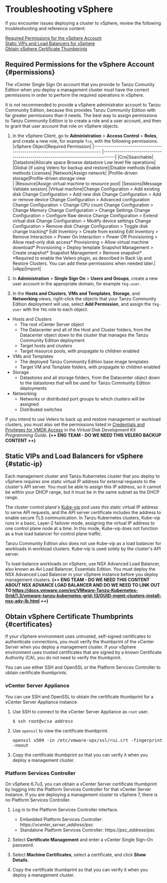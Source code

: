 # Troubleshooting vSphere

If you encounter issues deploying a cluster to vSphere, review the following troubleshooting and reference content:  

[Required Permissions for the vSphere Account](#permissions)  
[Static VIPs and Load Balancers for vSphere](#static-ip)  
[Obtain vSphere Certificate Thumbprints](#certificates)  
<!--## Configure the Supervisor Cluster as a Management cluster

On vSphere 7 and later, the vSphere with Tanzu feature includes a Supervisor Cluster that you can configure as a management cluster for Tanzu Community Edition. This means that on vSphere 7, you do not need to use the `tanzu management-cluster create` to deploy a management cluster if vSphere with Tanzu is enabled. Deploying a Tanzu Community Edition management cluster to vSphere 7 when vSphere with Tanzu is not enabled is supported, but the preferred option is to enable vSphere with Tanzu and use the built-in Supervisor Cluster.

The Tanzu CLI works with both management clusters deployed through vSphere with Tanzu and management clusters deployed by Tanzu Community Edition on Azure, Amazon EC2, and vSphere 6.7, letting you deploy and manage workload clusters across multiple infrastructures using a single tool. For more information, see [Use the Tanzu CLI with a vSphere with Tanzu Supervisor Cluster](../tanzu-k8s-clusters/connect-vsphere7.md).

For information about the vSphere with Tanzu feature in vSphere 7, see [vSphere with Tanzu Configuration and Management](https://docs.vmware.com/en/VMware-vSphere/7.0/vmware-vsphere-with-kubernetes/GUID-152BE7D2-E227-4DAA-B527-557B564D9718.html) in the vSphere 7 documentation.

**NOTE**: On VMware Cloud on AWS and Azure VMware Solution, you cannot create a supervisor cluster, and need to deploy a management cluster to run `tanzu` commands.-->


## </a> Required Permissions for the vSphere Account {#permissions}

The vCenter Single Sign On account that you provide to Tanzu Comunity Edition when you deploy a management cluster must have the correct permissions in order to perform the required operations in vSphere.  

It is not recommended to provide a vSphere administrator account to Tanzu Community Edition, because this provides Tanzu Community Edition with far greater permissions than it needs. The best way to assign permissions to Tanzu Community Edition is to create a role and a user account, and then to grant that user account that role on vSphere objects.

1. In the vSphere Client, go to **Administration** > **Access Control** > **Roles**, and create a new role, for example `Tce`, with the following permissions.
|vSphere Object|Required Permission|
|------------------------------------------------------------------------------ |--------------------------------------------------------------------------------|
|Cns|Searchable|
|Datastore|Allocate space
    Browse datastore
Low level file operations|
|Global (if using Velero for backup and restore)|Disable methods
    Enable methods
Licenses|
|Network|Assign network|
|Profile-driven storage|Profile-driven storage view <br>|
|Resource|Assign virtual machine to resource pool|
|Sessions|Message
     Validate session|
|Virtual machine|Change Configuration > Add existing disk
      Change Configuration > Add new disk
      Change Configuration > Add or remove device
      Change Configuration > Advanced configuration
      Change Configuration > Change CPU count
      Change Configuration > Change Memory
      Change Configuration > Change Settings
      Change Configuration > Configure Raw device
      Change Configuration > Extend virtual disk
      Change Configuration > Modify device settings
      Change Configuration > Remove disk
      Change Configuration > Toggle disk change tracking*
      Edit Inventory > Create from existing
      Edit Inventory > Remove
      Interaction > Power On
      Interaction > Power Off
      Provisioning > Allow read-only disk access*
      Provisioning > Allow virtual machine download*
      Provisioning > Deploy template
      Snapshot Management > Create snapshot*
      Snapshot Management > Remove snapshot*
      *Required to enable the Velero plugin, as described in Back Up and Restore Clusters. You can add these permissions when needed later.|
|vApp|Import|

2. In **Administration** > **Single Sign On** > **Users and Groups**, create a new user account in the appropriate domain, for example `tkg-user`.
3.  In the **Hosts and Clusters**, **VMs and Templates**, **Storage**, and **Networking** views, right-click the objects that your Tanzu Community Edition deployment will use, select **Add Permission**, and assign the `tkg-user`  with the `TKG` role to each object.

   - Hosts and Clusters
      - The root vCenter Server object
      - The Datacenter and all of the Host and Cluster folders, from the Datacenter object down to the cluster that manages the Tanzu Community Edition deployment
      - Target hosts and clusters
      - Target resource pools, with propagate to children enabled
   - VMs and Templates
      - The deployed Tanzu Community Edition base image templates
      -  Target VM and Template folders, with propagate to children enabled
   - Storage
      - Datastores and all storage folders, from the Datacenter object down to the datastores that will be used for Tanzu Community Edition deployments 
   - Networking
      - Networks or distributed port groups to which clusters will be assigned
      - Distributed switches

<!--**NOTE**: If you are deploying Tanzu Kubernetes clusters to vSphere 7 and vSphere with Tanzu is enabled, you must set the **Global** > **Cloud Admin** permission in addition to the permissions listed below.-->
 If you intend to use Velero to back up and restore management or workload clusters, you must also set the permissions listed in [Credentials and Privileges for VMDK Access](https://code.vmware.com/docs/11750/virtual-disk-development-kit-programming-guide/GUID-8301C6CF-37C2-42CC-B4C5-BB1DD28F79C9.html) in the *Virtual Disk Development Kit Programming Guide*.
 **(++ ENG TEAM - DO WE NEED THIS VELERO BACKUP CONTENT ++)**

##  Static VIPs and Load Balancers for vSphere {#static-ip}

Each management cluster and Tanzu Kubernetes cluster that you deploy to vSphere requires one static virtual IP address for external requests to the cluster's API server. You must be able to assign this IP address, so it cannot be within your DHCP range, but it must be in the same subnet as the DHCP range.

The cluster control plane's [Kube-vip](https://kube-vip.io/) pod uses this static virtual IP address to serve API requests, and the API server certificate includes the address to enable secure TLS communication.  In Tanzu Kubernetes clusters, Kube-vip runs in a basic, Layer-2 failover mode, assigning the virtual IP address to one control plane node at a time. In this mode, Kube-vip does not function as a true load balancer for control plane traffic.

Tanzu Community Edition also does not use Kube-vip as a load balancer for workloads in workload clusters.
Kube-vip is used solely by the cluster's API server.

To load-balance workloads on vSphere, use NSX Advanced Load Balancer, also known as Avi Load Balancer, Essentials Edition.
You must deploy the NSX Advanced Load Balancer in your vSphere instance before you deploy management clusters.
**(++ ENG TEAM - DO WE NEED THIS CONTENT ABOUT NSX ADVANCE LOAD BALANCER AND DO WE NEED TO LINK OUT TO https://docs.vmware.com/en/VMware-Tanzu-Kubernetes-Grid/1.3/vmware-tanzu-kubernetes-grid-13/GUID-mgmt-clusters-install-nsx-adv-lb.html ++)**

## Obtain vSphere Certificate Thumbprints {#certificates}

If your vSphere environment uses untrusted, self-signed certificates to authenticate connections, you must verify the thumbprint of the vCenter Server when you deploy a management cluster. If your vSphere environment uses trusted certificates that are signed by a known Certificate Authority (CA), you do not need to verify the thumbprint.

You can use either SSH and OpenSSL or the Platform Services Controller to obtain certificate thumbprints.

### vCenter Server Appliance  

You can use SSH and OpenSSL to obtain the certificate thumbprint for a vCenter Server Appliance instance. 

1. Use SSH to connect to the vCenter Server Appliance as `root` user.<pre>$ ssh root@<i>vcsa_address</i></pre>
2. Use `openssl` to view the certificate thumbprint. <pre>openssl x509 -in /etc/vmware-vpx/ssl/rui.crt -fingerprint -sha1 -noout</pre>
3. Copy the certificate thumbprint so that you can verify it when you deploy a management cluster.

### Platform Services Controller 

On vSphere 6.7u3, you can obtain a vCenter Server certificate thumbprint by logging into the Platform Services Controller for that vCenter Server instance. If you are deploying a management cluster to vSphere 7, there is no Platform Services Controller.

1. Log in to the Platform Services Controller interface. 

    - Embedded Platform Services Controller: https://<i>vcenter_server_address</i>/psc
    - Standalone Platform Services Controller: https://<i>psc_address</i>/psc

1. Select **Certificate Management** and enter a vCenter Single Sign-On password.
1. Select **Machine Certificates**, select a certificate, and click **Show Details**.
1. Copy the certificate thumbprint so that you can verify it when you deploy a management cluster.